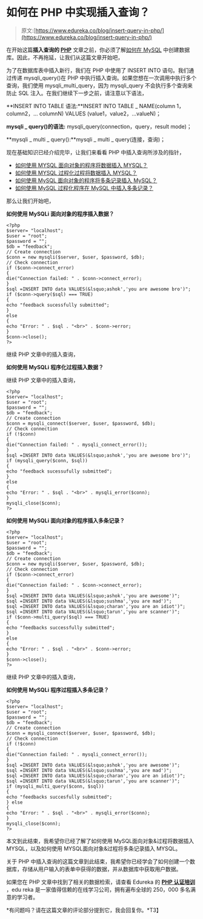 # 如何在 PHP 中实现插入查询？

> 原文:[https://www.edureka.co/blog/insert-query-in-php/](https://www.edureka.co/blog/insert-query-in-php/)

在开始这篇**插入查询的 [PHP](https://www.edureka.co/blog/php-tutorial-for-beginners/)** 文章之前，你必须了解[如何在 MySQL](https://www.edureka.co/blog/data-retrieval-in-php/#HowToCreateADatabase) 中创建数据库。因此，不再拖延，让我们从这篇文章开始吧，

为了在数据库表中插入新行，我们在 PHP 中使用了 INSERT INTO 语句。我们通过传递 mysqli_query()在 PHP 中执行插入查询。如果您想在一次调用中执行多个查询，我们使用 mysqli_multi_query，因为 mysqli_query 不会执行多个查询来防止 SQL 注入。在我们继续下一步之前，请注意以下语法，

**INSERT INTO TABLE 语法:**INSERT INTO TABLE _ NAME(column 1，column2，… columnN) VALUES (value1，value2，…valueN)；

**mysqli _ query()的语法:** mysqli_query(connection，query，result mode)；

**mysqli _ multi _ query():**mysqli _ multi _ query(连接，查询)；

现在基础知识已经介绍完毕，让我们来看看 PHP 中插入查询所涉及的指针，

*   [如何使用 MYSQL 面向对象的程序将数据插入 MYSQL？](#HowtoinsertdataintoMYSQLusingMySQLiObject-orientedProcedure?)
*   [如何使用 MYSQL 过程化过程将数据插入 MYSQL？](#HowtoinsertdataintoMYSQLusingMySQLiProceduralProcedure?)
*   [如何使用 MySQL 面向对象的程序将多条记录插入 MySQL？](#HowtoinsertmultiplerecordsintoMySQLusingMySQLiObject-orientedProcedure?)
*   [如何使用 MySQL 过程化程序在 MySQL 中插入多条记录？](#HowtoinsertmultiplerecordsintMySQLusingMySQLiProceduralProcedure?)

那么让我们开始吧，

**如何使用 MySQLi** **面向对象的程序插入数据？**

```
<?php
$server= "localhost";
$user = "root";
$password = "";
$db = "feedback";
// Create connection
$conn = new mysqli($server, $user, $password, $db);
// Check connection
if ($conn->connect_error)
{
die("Connection failed: " . $conn->connect_error);
}
$sql =INSERT INTO data VALUES(&lsquo;ashok','you are awesome bro')";
if ($conn->query($sql) === TRUE)
{
echo "feedback sucessfully submitted";
}
else
{
echo "Error: " . $sql . "<br>" . $conn->error;
}
$conn->close();
?>

```

继续 PHP 文章中的插入查询，

**如何使用 MySQLi** **程序化过程插入数据？**

继续 PHP 文章中的插入查询，

```
<?php
$server= "localhost";
$user = "root";
$password = "";
$db = "feedback";
// Create connection
$conn = mysqli_connect($server, $user, $password, $db);
// Check connection
if (!$conn)
{
die("Connection failed: " . mysqli_connect_error());
}
$sql =INSERT INTO data VALUES(&lsquo;ashok','you are awesome bro')";
if (mysqli_query($conn, $sql))
{
echo "feedback sucessufully submitted";
}
else
{
echo "Error: " . $sql . "<br>" . mysqli_error($conn);
}
mysqli_close($conn);
?>

```

**如何使用 MySQLi** **面向对象的程序插入多条记录？**

```
<?php
$server= "localhost";
$user = "root";
$password = "";
$db = "feedback";
// Create connection
$conn = new mysqli($server, $user, $password, $db);
// Check connection
if ($conn->connect_error)
{
die("Connection failed: " . $conn->connect_error);
}
$sql =INSERT INTO data VALUES(&lsquo;ashok','you are awesome')";
$sql =INSERT INTO data VALUES(&lsquo;sushma','you are mad')";
$sql =INSERT INTO data VALUES(&lsquo;charan','you are an idiot')";
$sql =INSERT INTO data VALUES(&lsquo;tarun','you are scanner')";
if ($conn->multi_query($sql) === TRUE)
{
echo "feedbacks successfully submitted";
}
else
{
echo "Error: " . $sql . "<br>" . $conn->error;
}
$conn->close();
?>

```

继续 PHP 文章中的插入查询，

**如何使用 MySQLi** **程序过程插入多条记录？**

```
<?php
$server= "localhost";
$user = "root";
$password = "";
$db = "feedback";
// Create connection
$conn = mysqli_connect($server, $user, $password, $db);
// Check connection
if (!$conn)
{
die("Connection failed: " . mysqli_connect_error());
}
$sql =INSERT INTO data VALUES(&lsquo;ashok','you are awesome')";
$sql =INSERT INTO data VALUES(&lsquo;sushma','you are mad')";
$sql =INSERT INTO data VALUES(&lsquo;charan','you are an idiot')";
$sql =INSERT INTO data VALUES(&lsquo;tarun','you are scanner')";
if (mysqli_multi_query($conn, $sql))
{
echo "feedbacks succesfully submitted";
} else
{
echo "Error: " . $sql . "<br>" . mysqli_error($conn);
}
mysqli_close($conn);
?>

```

本文到此结束，我希望你已经了解了如何使用 MySQL面向对象&过程将数据插入 MYSQL，以及如何使用 MYSQL面向对象&过程将多条记录插入 MYSQL。

关于 PHP 中插入查询的这篇文章到此结束，我希望你已经学会了如何创建一个数据库，存储从用户输入的表单中获得的数据，并从数据库中获取用户数据。

如果您在 PHP 文章中找到了相关的数据检索，请查看 Edureka 的  [**PHP 认证培训**](https://www.edureka.co/php-mysql-self-paced) ，edu reka 是一家值得信赖的在线学习公司，拥有遍布全球的 250，000 多名满意的学习者。

*有问题吗？请在这篇文章的评论部分提到它，我会回复你。*T3】